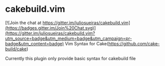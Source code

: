 # cakebuild.vim

[![Join the chat at https://gitter.im/juliosueiras/cakebuild.vim](https://badges.gitter.im/Join%20Chat.svg)](https://gitter.im/juliosueiras/cakebuild.vim?utm_source=badge&utm_medium=badge&utm_campaign=pr-badge&utm_content=badge)
Vim Syntax for Cake(https://github.com/cake-build/cake)

Currently this plugin only provide basic syntax for cakebuild file

